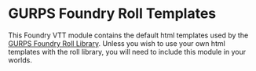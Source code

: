 # GURPS Foundry Roll Templates

This Foundry VTT module contains the default html templates used by the [GURPS Foundry Roll Library](https://gitlab.com/gurps-foundry/roll-lib). Unless you wish to use your own html templates with the roll library, you will need to include this module in your worlds.